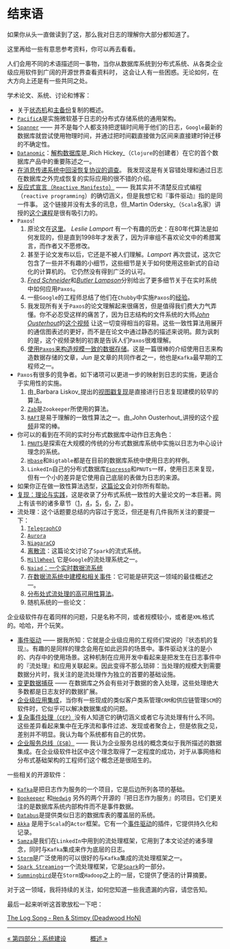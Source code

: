 结束语
=============================

如果你从头一直做读到了这，那么我对日志的理解你大部分都知道了。

这里再给一些有意思参考资料，你可以再去看看。

人们会用不同的术语描述同一事物，当你从数据库系统到分布式系统、从各类企业级应用软件到广阔的开源世界查看资料时，
这会让人有一些困惑。无论如何，在大方向上还是有一些共同之处。

学术论文、系统、讨论和博客：

- 关于[状态机](http://www.cs.cornell.edu/fbs/publications/smsurvey.pdf%E2%80%8E)和[主备份](http://citeseerx.ist.psu.edu/viewdoc/summary?doi=10.1.1.20.5896)复制的概述。
- [`PacificA`](http://research.microsoft.com/apps/pubs/default.aspx?id=66814)是实施微软基于日志的分布式存储系统的通用架构。
- [`Spanner`](http://static.googleusercontent.com/external_content/untrusted_dlcp/research.google.com/en/us/archive/spanner-osdi2012.pdf) —— 并不是每个人都支持把逻辑时间用于他们的日志，`Google`最新的数据库就尝试使用物理时间，并通过把时间戳直接做为区间来直接建时钟迁移的不确定性。
- [`Datanomic`](http://www.datomic.com/)：[解构数据库](https://www.youtube.com/watch?v=Cym4TZwTCNU)是_Rich Hickey_（`Clojure`的创建者）在它的首个数据库产品中的重要陈述之一。
- [在消息传递系统中回滚恢复协议的调查](http://www.cs.utexas.edu/~lorenzo/papers/SurveyFinal.pdf)。
    我发现这是有关容错处理和通过日志在数据库之外完成恢复的实际应用的很不错的介绍。
- [反应式宣言（`Reactive Manifesto`）](http://www.reactivemanifesto.org/) ——
    我其实并不清楚反应式编程（`reactive programming`）的确切涵义，但是我想它和『事件驱动』指的是同一件事。
    这个链接并没有太多的讯息，但_Martin Odersky_（`Scala`名家）讲授的[这个课程](https://www.coursera.org/course/reactive)是很有吸引力的。
- `Paxos`!
    1. 原论文在[这里](http://research.microsoft.com/en-us/um/people/lamport/pubs/lamport-paxos.pdf)。
        _Leslie Lamport_ 有一个有趣的历史：在80年代算法是如何发现的，但是直到1998年才发表了，因为评审组不喜欢论文中的希腊寓言，而作者又不愿修改。
    2. 甚至于论文发布以后，它还是不被人们理解。_Lamport_ 再次尝试，这次它包含了一些并不有趣的小细节，这些细节是关于如何使用这些新式的自动化的计算机的。
        它仍然没有得到广泛的认可。
    3. [_Fred Schneider_](http://www.cs.cornell.edu/fbs/publications/SMSurvey.pdf)和[_Butler Lampson_](http://research.microsoft.com/en-us/um/people/blampson/58-consensus/Abstract.html)分别给出了更多细节关于在实时系统中如何应用`Paxos`。
    4. 一些`Google`的工程师总结了他们在`Chubby`中实施`Paxos`的[经验](http://www.cs.utexas.edu/users/lorenzo/corsi/cs380d/papers/paper2-1.pdf)。
    5. 我发现所有关于`Paxos`的论文理解起来很痛苦，但是值得我们费大力气弄懂。你不必忍受这样的痛苦了，因为日志结构的文件系统的大师[_John Ousterhout_](http://www.stanford.edu/~ouster/cgi-bin/papers/lfs.pdf)的[这个视频](https://www.youtube.com/watch?v=JEpsBg0AO6o) 让这一切变得相当的容易。这些一致性算法用展开的通信图表述的更好，而不是在论文中通过静态的描述来说明。颇为讽刺的是，这个视频录制的初衷是告诉人们`Paxos`很难理解。
    6. [使用`Paxos`来构造规模一致的数据存储](http://arxiv.org/pdf/1103.2408.pdf)。这是一篇很棒的介绍使用日志来构造数据存储的文章，_Jun_ 是文章的共同作者之一，他也是`Kafka`最早期的工程师之一。
- `Paxos`有很多的竞争者。如下诸项可以更进一步的映射到日志的实施，更适合于实用性的实施。
    1. 由_Barbara Liskov_提出的[视图戳复现](http://pmg.csail.mit.edu/papers/vr-revisited.pdf)是直接进行日志复现建模的较早的算法。
    2. [`Zab`](http://www.stanford.edu/class/cs347/reading/zab.pdf)是`Zookeeper`所使用的算法。
    3. [`RAFT`](https://ramcloud.stanford.edu/wiki/download/attachments/11370504/raft.pdf)是易于理解的一致性算法之一。由_John Ousterhout_讲授的这个[视频](https://www.youtube.com/watch?v=YbZ3zDzDnrw)非常的棒。
- 你可以的看到在不同的实时分布式数据库中动作日志角色：
    1. [`PNUTS`](https://www.youtube.com/watch?v=YbZ3zDzDnrw)是探索在大规模的传统的分布式数据库系统中实施以日志为中心设计理念的系统。
    2. [`Hbase`](http://hbase.apache.org/)和`Bigtable`都是在目前的数据库系统中使用日志的样例。
    3. `LinkedIn`自己的分布式数据库[`Espresso`](http://www.slideshare.net/amywtang/espresso-20952131)和`PNUTs`一样，使用日志来复现，但有一个小的差异是它使用自己底层的表做为日志的来源。
- 如果你正在做一致性算法选型，[这篇论文](http://arxiv.org/abs/1309.5671)会对你所有帮助。
- [复现：理论与实践](http://www.amazon.com/Replication-Practice-Lecture-Computer-Theoretical/dp/3642112935)，这是收录了分布式系统一致性的大量论文的一本巨著。网上有该书的诸多章节（[1](http://disi.unitn.it/~montreso/ds/papers/replication.pdf)，[4](http://research.microsoft.com/en-us/people/aguilera/stumbling-chapter.pdf)，[5](http://www.distributed-systems.net/papers/2010.verita.pdf)，[6](http://www.cs.cornell.edu/ken/history.pdf)，[7](http://www.pmg.csail.mit.edu/papers/vr-to-bft.pdf)，[8](http://engineering.linkedin.com/distributed-systems/www.cs.cornell.edu/fbs/publications/TrustSurveyTR.pdf)）。
- 流处理：这个话题要总结的内容过于宽泛，但还是有几件我所关注的要提一下：
    1. [`TelegraphCQ`](http://db.cs.berkeley.edu/papers/cidr03-tcq.pdf)
    2. [`Aurora`](http://cs.brown.edu/research/aurora/vldb03_journal.pdf)
    3. [`NiagaraCQ`](http://research.cs.wisc.edu/niagara/papers/NiagaraCQ.pdf)
    4. [离散流](http://www.cs.berkeley.edu/~matei/papers/2012/hotcloud_spark_streaming.pdf)：这篇论文讨论了`Spark`的流式系统。
    5. [`MillWheel`](http://research.google.com/pubs/pub41378.html) 它是`Google`的流处理系统之一。
    6. [`Naiad`：一个实时数据流系统](http://research.microsoft.com/apps/pubs/?id=201100)
    7. [在数据流系统中建模和相关事件](http://infolab.usc.edu/csci599/Fall2002/paper/DML2_streams-issues.pdf)：它可能是研究这一领域的最佳概述之一。
    8. [分布处式流处理的高可用性算法](http://cs.brown.edu/research/aurora/hwang.icde05.ha.pdf)。
    9. 随机系统的一些论文：

企业级软件存在着同样的问题，只是名称不同，或者规模较小，或者是`XML`格式的。哈哈，开个玩笑。

- [事件驱动](http://cs.brown.edu/research/aurora/hwang.icde05.ha.pdf) —— 据我所知：它就是企业级应用的工程师们常说的『状态机的复现』。有趣的是同样的理念会用在如此迥异的场景中。事件驱动关注的是小的、内存中的使用场景。这种机制在应用开发中看起来是把发生在日志事件中的『流处理』和应用关联起来。因此变得不那么琐碎：当处理的规模大到需要数据分片时，我关注的是流处理作为独立的首要的基础设施。
- [变更数据捕获](http://en.wikipedia.org/wiki/Change_data_capture) —— 在数据库之外会有些对于数据的舍入处理，这些处理绝大多数都是日志友好的数据扩展。
- [企业级应用集成](http://en.wikipedia.org/wiki/Enterprise_application_integration)，当你有一些现成的类似客户类系管理`CRM`和供应链管理`SCM`的软件时，它似乎可以解决数据集成的问题。
- [复杂事件处理（`CEP`）](http://en.wikipedia.org/wiki/Complex_event_processing)没有人知道它的确切涵义或者它与流处理有什么不同。这些差异看起来集中在无序流和事件过滤、发现或者聚合上，但是依我之见，差别并不明显。我认为每个系统都有自己的优势。
- [企业服务总线（`ESB`）](http://en.wikipedia.org/wiki/Enterprise_service_bus) —— 我认为企业服务总线的概念类似于我所描述的数据集成。在企业级软件社区中这个理念取得了一定程度的成功，对于从事网络和分布式基础架构的工程师们这个概念还是很陌生的。

一些相关的开源软件：

- [`Kafka`](http://kafka.apache.org/)是把日志作为服务的一个项目，它是后边所列各项的基础。
- [`Bookeeper`](http://zookeeper.apache.org/bookkeeper/) 和[`Hedwig`](http://zookeeper.apache.org/bookkeeper/) 另外的两个开源的『把日志作为服务』的项目。它们更关注的是数据库系统内部构件而不是事件数据。
- [`Databus`](https://github.com/linkedin/databus)是提供类似日志的数据库表的覆盖层的系统。
- [`Akka`](http://akka.io/) 是用于`Scala`的`Actor`框架。它有一个[事件驱动](https://github.com/eligosource/eventsourced)的插件，它提供持久化和记录。
- [`Samza`](http://storm-project.net/)是我们在`LinkedIn`中用到的流处理框架，它用到了本文论述的诸多理念，同时与`Kafka`集成来作为底层的日志。
- [`Storm`](http://storm-project.net/)是广泛使用的可以很好的与`Kafka`集成的流处理框架之一。
- [`Spark Streaming`](http://spark.incubator.apache.org/docs/0.7.3/streaming-programming-guide.html)一个流处理框架，它是[`Spark`](http://spark.incubator.apache.org/)的一部分。
- [`Summingbird`](https://blog.twitter.com/2013/streaming-mapreduce-with-summingbird)是在`Storm`或`Hadoop`之上的一层，它提供了便洁的计算摘要。

对于这一领域，我将持续的关注，如何您知道一些我遗漏的内容，请您告知。

最后一起来听听这首歌放松一下吧：

[The Log Song - Ren & Stimpy (Deadwood HoN) ](https://youtu.be/2C7mNr5WMjA)

-----------------

[« 第四部分：系统建设](part4-system-building.md)　　　　[概述 »](README.md)
